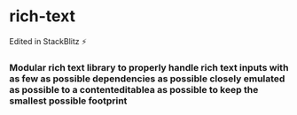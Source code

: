 # rich-text

Edited in StackBlitz ⚡️

### Modular rich text library to properly handle rich text inputs with as few as possible dependencies as possible closely emulated as possible to a contenteditablea as possible to keep the smallest possible footprint